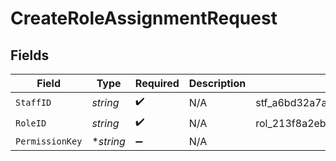 # CreateRoleAssignmentRequest


## Fields

| Field                                | Type                                 | Required                             | Description                          | Example                              |
| ------------------------------------ | ------------------------------------ | ------------------------------------ | ------------------------------------ | ------------------------------------ |
| `StaffID`                            | *string*                             | :heavy_check_mark:                   | N/A                                  | stf_a6bd32a7a09247f2b5b187a1aeba3b25 |
| `RoleID`                             | *string*                             | :heavy_check_mark:                   | N/A                                  | rol_213f8a2eb8f743489aea8c03aff84317 |
| `PermissionKey`                      | **string*                            | :heavy_minus_sign:                   | N/A                                  |                                      |